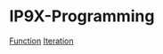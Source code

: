 # IP9X-Programming
[Function](https://github.com/zion86/IP9X-Programming/tree/master/Function)
[Iteration](https://github.com/zion86/IP9X-Programming/tree/master/Iteration)
